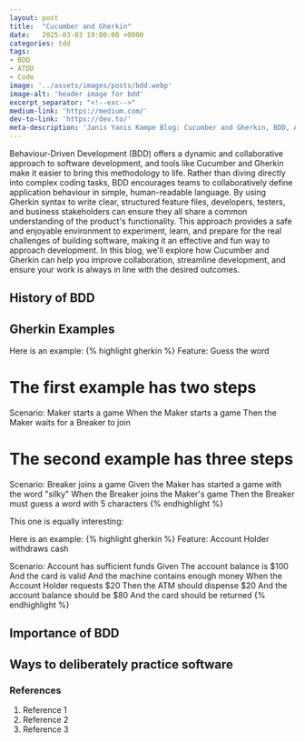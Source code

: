```yaml
---
layout: post
title:  "Cucumber and Gherkin"
date:   2025-03-03 19:00:00 +0000
categories: tdd
tags:
- BDD
- ATDD
- Code
image: '../assets/images/posts/bdd.webp'
image-alt: 'header image for bdd'
excerpt_separator: "<!--exc-->"
medium-link: 'https://medium.com/'
dev-to-link: 'https://dev.to/'
meta-description: 'Janis Yanis Kampe Blog: Cucumber and Gherkin, BDD, ATDD, Code'
---
```


Behaviour-Driven Development (BDD) offers a dynamic and collaborative approach to software development, and tools like Cucumber and Gherkin make it easier to bring this methodology to life. Rather than diving directly into complex coding tasks, BDD encourages teams to collaboratively define application behaviour in simple, human-readable language. By using Gherkin syntax to write clear, structured feature files, developers, testers, and business stakeholders can ensure they all share a common understanding of the product's functionality.  <!--exc-->  This approach provides a safe and enjoyable environment to experiment, learn, and prepare for the real challenges of building software, making it an effective and fun way to approach development. In this blog, we'll explore how Cucumber and Gherkin can help you improve collaboration, streamline development, and ensure your work is always in line with the desired outcomes.

## History of BDD

## Gherkin Examples

Here is an example:
{% highlight gherkin %}
Feature: Guess the word

  # The first example has two steps
  Scenario: Maker starts a game
    When the Maker starts a game
    Then the Maker waits for a Breaker to join

  # The second example has three steps
  Scenario: Breaker joins a game
    Given the Maker has started a game with the word "silky"
    When the Breaker joins the Maker's game
    Then the Breaker must guess a word with 5 characters
{% endhighlight %}

This one is equally interesting:

Here is an example:
{% highlight gherkin %}
Feature: Account Holder withdraws cash
 
Scenario: Account has sufficient funds
    Given The account balance is $100
      And the card is valid
      And the machine contains enough money
     When the Account Holder requests $20
     Then the ATM should dispense $20
      And the account balance should be $80
      And the card should be returned
{% endhighlight %}

## Importance of BDD

## Ways to deliberately practice software

### References

1. Reference 1
1. Reference 2
1. Reference 3